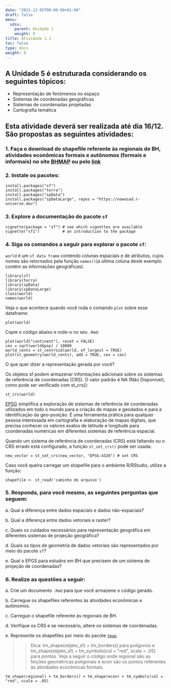 ```yaml
---
date: "2021-12-05T00:00:00+01:00"
draft: false
menu:
  sdss:
    parent: Unidade 1
    weight: 9
title: Atividade 1.1
toc: false
type: docs
weight: 9
---
```


## A **Unidade 5** é estruturada considerando os seguintes tópicos:
- Representação de fenômenos no espaço   
- Sistemas de coordenadas geográficas   
- Sistemas de coordenadas projetadas   
- Cartografia temática


## Esta atividade deverá ser realizada até dia **16/12**. São propostas as seguintes atividades:

### 1. Faça o download do shapefile referente às regionais de BH, atividades econômicas formais e autônomos (formais e informais) no site [BHMAP](https://bhmap.pbh.gov.br/v2/mapa/idebhgeo?#zoom=4&lat=7796893.0925&lon=609250.9075&baselayer=base) ou pelo [link]()

### 2. Instale os pacotes:

```{r}
install.packages("sf")
install.packages("terra")
install.packages("spData")
install.packages("spDataLarge", repos = "https://nowosad.r-universe.dev")
```
### 3. Explore a documentação do pacote `sf`

```{r}
vignette(package = "sf") # see which vignettes are available
vignette("sf1")          # an introduction to the package
```

### 4. Siga os comandos a seguir para explorar o pacote `sf`:

`world` é um `sf data frame` contendo colunas espaciais e de atributos, cujos nomes são retornados pela função `names()`(a última coluna deste exemplo contém as informações geográficas).

```{r}
library(sf)
library(terra)
library(spData)
library(spDataLarge) 
class(world)
names(world)
```

Veja o que acontece quando você roda o comando `plot` sobre esse dataframe:

```{r}
plot(world)
```
Copie o código abaixo e rode-o no seu `.Rmd`:

```{r}
plot(world["continent"], reset = FALSE)
cex = sqrt(world$pop) / 10000
world_cents = st_centroid(world, of_largest = TRUE)
plot(st_geometry(world_cents), add = TRUE, cex = cex)
```

O que quer dizer a representação gerada por você?

Os objetos sf podem armazenar informações adicionais sobre os sistemas de referência de coordenadas (CRS). O valor padrão é NA (Não Disponível), como pode ser verificado com st_crs():

```{r}
st_crs(world)
```

[EPSG](https://epsg.io/) simplifica a exploração de sistemas de referência de coordenadas utilizados em todo o mundo para a criação de mapas e geodados e para a identificação da geo-posição. É uma ferramenta prática para qualquer pessoa interessada em cartografia e elaboração de mapas digitais, que precisa conhecer os valores exatos de latitude e longitude para coordenadas numéricas em diferentes sistemas de referência espacial. 

Quando um sistema de referência de coordenadas (CRS) está faltando ou o CRS errado está configurado, a função `st_set_crs()` pode ser usada:

```{r}
new_vector = st_set_crs(new_vector, "EPSG:4326") # set CRS
```

Caso você queira carregar um shapefile para o ambiente R/RStudio, utilize a função: 

```{r}
shapefile <- st_read('caminho do arquivo')
```

### 5. Responda, para você mesmo, as seguintes perguntas que seguem:

a. Qual a diferença entre dados espaciais e dados não-espaciais? 

b. Qual a diferença entre dados vetoriais e raster? 

c. Quais os cuidados necessários para representação geográfica em diferentes sistemas de projeção geográfica?

d. Quais os tipos de geometria de dados vetoriais são representados por meio do pacote `sf`?

e. Qual o EPGS para estudos em BH que precisem de um sistema de projeção de coordenadas? 


### 6. Realize as questões a seguir: 

a. Crie um documento `.Rmd` para que você armazene o código gerado.    

b. Carregue os shapefiles referentes às atividades econômicas e autônomos.

c. Carregue o shapefile referente às regionais de BH. 

d. Verifique os CRS e se necessário, altere os sistemas de coordenadas. 

e. Represente os shapefiles por meio do pacote
[`tmap`](https://cran.r-project.org/web/packages/tmap/vignettes/tmap-getstarted.html). 

>> Dica: tm_shape(objeto_sf) + tm_borders() para polígonos e tm_shape(objeto_sf) + tm_symbols(col = "red", scale = .05) para pontos. Veja a seguir o código onde regional são as feições geométricas poligonais e econ são os pontos referentes às atividades econômicas formais. 

```{r}
tm_shape(regional) + tm_borders() + tm_shape(econ) + tm_symbols(col = "red", scale = .05)
```






